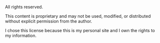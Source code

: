All rights reserved.

This content is proprietary and may not be used, modified, or distributed without explicit permission from the author.

I chose this license because this is my personal site and I own the rights to my information. 
